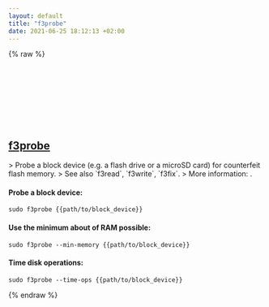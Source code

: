 ```yaml
---
layout: default
title: "f3probe"
date: 2021-06-25 18:12:13 +02:00
---
```

{% raw %}
<h2 id="f3probe">
  <a href="/en/common/f3probe.html">f3probe</a> <a href="#f3probe"><svg class="icon">
    <use href="/assets/images/unicode_sprite.svg#link" />
  </svg></a>
</h2>
> Probe a block device (e.g. a flash drive or a microSD card) for counterfeit flash memory.
> See also `f3read`, `f3write`, `f3fix`.
> More information: <https://github.com/AltraMayor/f3>.

#### Probe a block device:
```shell
sudo f3probe {{path/to/block_device}}
```
#### Use the minimum about of RAM possible:
```shell
sudo f3probe --min-memory {{path/to/block_device}}
```
#### Time disk operations:
```shell
sudo f3probe --time-ops {{path/to/block_device}}
```
{% endraw %}